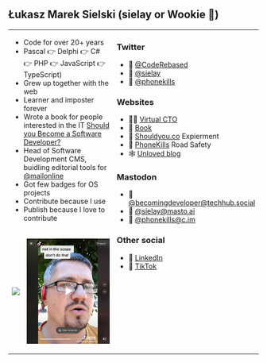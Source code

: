 ## Łukasz Marek Sielski (sielay or Wookie 🐻)

<table><tr><td width="75%" valign="top" colspan="2">
 
 * Code for over 20+ years
 * Pascal 👉 Delphi 👉 C# 👉 PHP 👉 JavaScript 👉 TypeScript)
 * Grew up together with the web
 * Learner and imposter forever
 * Wrote a book for people interested in the IT [Should you Become a Software Developer?](https://becomingdeveloper.com)
 * Head of Software Development CMS, buidling editorial tools for [@mailonline](https://github.com/MailOnline)
 * Got few badges for OS projects
 * Contribute because I use
 * Publish because I love to contribute

 </td>
 <td width="25%" valign="top" rowspan="2">
  
 ### Twitter 
  
  * 🤖 [@CodeRebased](https://twitter.com/CodeRebased) 
  * 💬 [@sielay](https://twitter.com/sielay)
  * 🚴 [@phonekills](https://twitter.com/phonekills)
  
 ### Websites
  
   * 👨‍💻 [Virtual CTO](https://becomingdeveloper.com/cto)
   * 📖 [Book](https://becomingdeveloper.com)
   * 🥼 [Shouldyou.co](https://shouldyou.co) Expierment
   * 📵 [PhoneKills](https://phonekills.co.uk) Road Safety
   * 🕸️ [Unloved blog](https://sielay.com)
  
 ### Mastodon
  
  * 🤖 [@becomingdeveloper@techhub.social](https://techhub.social/@becomingdeveloper)
  * 💬 [@sielay@masto.ai](https://masto.ai/@sielay)
  * 🚴 [@phonekills@c.im](https://c.im/@phonekills)
  
 ### Other social
  
 * 💼 [LinkedIn](https://linkedin.com/in/sielay)
 * 🎥 [TikTok](http://tiktok.com/@shouldyoubecomedeveloper) 
  
 </td>
 </tr>
 <tr><td>
  
  <a href="https://becomingdeveloper.com" target="_blank"><img src="https://becomingdeveloper.com/cover.png"/></a>
  </td><td>
  
   [![](tiktok.png)](https://www.tiktok.com/@shouldyoubecomedeveloper/video/7118695416593452294)
  
  </td></tr>
</table> 

